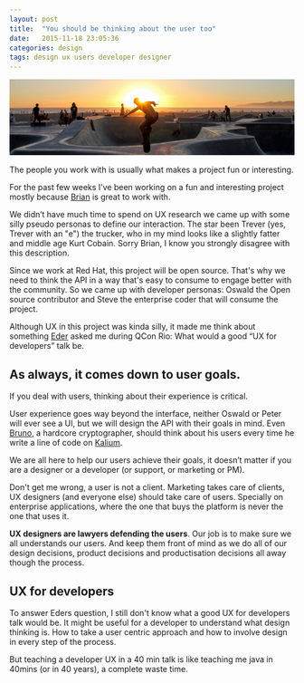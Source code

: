 ```yaml
---
layout: post
title:  "You should be thinking about the user too"
date:   2015-11-18 23:05:36
categories: design
tags: design ux users developer designer
---
```


![Open collaborative design system](/img/designthink/designthink.jpg)

The people you work with is usually what makes a project fun or interesting.

For the past few weeks I’ve been working on a fun and interesting project mostly because [Brian](https://twitter.com/brianleathem) is great to work with. 

We didn’t have much time to spend on UX research we came up with some silly pseudo personas to define our interaction. The star been Trever (yes, Trever with an "e") the trucker, who in my mind looks like a slightly fatter and middle age Kurt Cobain. Sorry Brian, I know you strongly disagree with this description.

Since we work at Red Hat, this project will be open source. That's why we need to think the API in a way that's easy to consume to engage better with the community. So we came up with developer personas: Oswald the Open source contributor and Steve the enterprise coder that will consume the project.

Although UX in this project was kinda silly, it made me think about something [Eder](https://twitter.com/ederign) asked me during QCon Rio: What would a good “UX for developers” talk be.

## As always, it comes down to user goals.

If you deal with users, thinking about their experience is critical.

User experience goes way beyond the interface, neither Oswald or Peter will ever see a UI, but we will design the API with their goals in mind. Even [Bruno](https://twitter.com/abstractj), a hardcore cryptographer, should think about his users every time he write a line of code on [Kalium](https://github.com/abstractj/kalium). 

We are all here to help our users achieve their goals, it doesn’t matter if you are a designer or a developer (or support, or marketing or PM).

Don't get me wrong, a user is not a client. Marketing takes care of clients, UX designers (and everyone else) should take care of users. Specially on enterprise applications, where the one that buys the platform is never the one that uses it.

**UX designers are lawyers defending the users**. Our job is to make sure we all understands our users. And keep them front of mind as we do all of our design decisions, product decisions and productisation decisions all away though the process.

## UX for developers

To answer Eders question, I still don't know what a good UX for developers talk would be. It might be useful for a developer to understand what design thinking is. How to take a user centric approach and how to involve design in every step of the process. 

But teaching a developer UX in a 40 min talk is like teaching me java in 40mins (or in 40 years), a complete waste time.